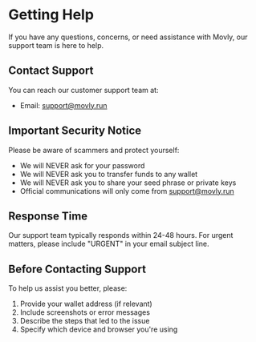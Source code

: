# Getting Help

If you have any questions, concerns, or need assistance with Movly, our support team is here to help.

## Contact Support

You can reach our customer support team at:
- Email: support@movly.run

## Important Security Notice

Please be aware of scammers and protect yourself:
- We will NEVER ask for your password
- We will NEVER ask you to transfer funds to any wallet
- We will NEVER ask you to share your seed phrase or private keys
- Official communications will only come from support@movly.run

## Response Time

Our support team typically responds within 24-48 hours. For urgent matters, please include "URGENT" in your email subject line.

## Before Contacting Support

To help us assist you better, please:
1. Provide your wallet address (if relevant)
2. Include screenshots or error messages
3. Describe the steps that led to the issue
4. Specify which device and browser you're using 